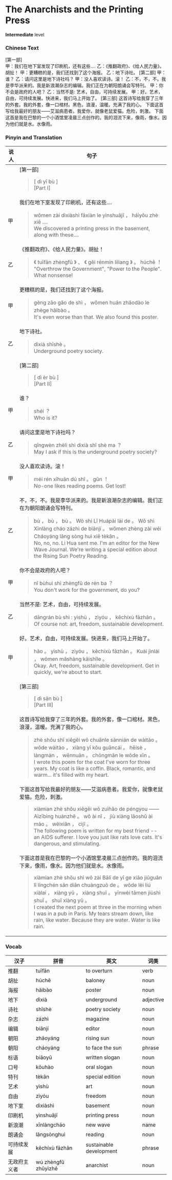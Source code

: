 # The Anarchists and the Printing Press
**Intermediate** level
### Chinese Text
[第一部]<br />甲：我们在地下室发现了印刷机，还有这些....
乙：《推翻政府》、《给人民力量》。胡扯！
甲：更糟糕的是，我们还找到了这个海报。
乙：地下诗社。
[第二部]
甲：谁？
乙：请问这里是地下诗社吗？
甲：没人喜欢读诗。滚！
乙：不，不，不。我是李华派来的。我是新浪潮杂志的编辑。我们正在为朝阳朗诵会写特刊。
甲：你不会是政府的人吧？
乙：当然不是: 艺术，自由，可持续发展。
甲：好。艺术，自由，可持续发展。快进来，我们马上开始了。
[第三部]
这首诗写给我穿了三年的外套。我的外套，像一口棺材。黑色，浪漫，温暖。充满了我的心。
下面这首写给我最好的朋友——艾滋病患者。我爱你，就像老鼠爱猫。危险，刺激。
下面这首是我在巴黎的一个小酒馆里凌晨三点创作的。我的泪流下来，像雨，像水。因为他们就是水。水像雨。

### Pinyin and Translation
|说人|句子|
|----|----|
||[第一部]<blockquote>[ dì  yī bù ]<br />[Part I]</blockquote>|
|甲|我们在地下室发现了印刷机，还有这些....<blockquote>wǒmen zài dìxiàshì fāxiàn le yìnshuājī ， háiyǒu zhè xiē ....<br />We discovered a printing press in the basement, along with these....</blockquote>|
|乙|《推翻政府》、《给人民力量》。胡扯！<blockquote>《 tuīfān zhèngfǔ 》 、 《 gěi rénmín lìliang 》 。 húchě ！<br />"Overthrow the Government", "Power to the People". What nonsense!</blockquote>|
|甲|更糟糕的是，我们还找到了这个海报。<blockquote>gèng zāo  gāo de shì ， wǒmen huán zhǎodào le zhège hǎibào 。<br />It's even worse than that. We also found this poster.</blockquote>|
|乙|地下诗社。<blockquote>dìxià shīshè 。<br />Underground poetry society.</blockquote>|
||[第二部]<blockquote>[ dì  èr bù ]<br />[Part II]</blockquote>|
|甲|谁？<blockquote>shéi ？<br />Who is it?</blockquote>|
|乙|请问这里是地下诗社吗？<blockquote>qǐngwèn zhèli shì dìxià shī shè ma ？<br />May I ask if this is the underground poetry society?</blockquote>|
|甲|没人喜欢读诗。滚！<blockquote>méi rén xǐhuān dú shī 。 gǔn ！<br />No-one likes reading poems. Get lost!</blockquote>|
|乙|不，不，不。我是李华派来的。我是新浪潮杂志的编辑。我们正在为朝阳朗诵会写特刊。<blockquote>bù ， bù ， bù 。 Wǒ shì Lǐ Huápài lái de 。 Wǒ shì Xīnlàng cháo zázhì de biānjí 。 wǒmen zhèng  zài wéi Cháoyáng lǎng  sòng huì xiě tèkān 。<br />No, no, no. Li Hua sent me. I'm an editor for the New Wave Journal. We're writing a special edition about the Rising Sun Poetry Reading.</blockquote>|
|甲|你不会是政府的人吧？<blockquote>nǐ bùhuì shì zhèngfǔ de rén ba ？<br />You don't work for the government, do you?</blockquote>|
|乙|当然不是: 艺术，自由，可持续发展。<blockquote>dāngrán bù shì :  yìshù ， zìyóu ， kěchíxù fāzhǎn 。<br />Of course not: art, freedom, sustainable development.</blockquote>|
|甲|好。艺术，自由，可持续发展。快进来，我们马上开始了。<blockquote>hǎo 。 yìshù ， zìyóu ， kěchíxù fāzhǎn 。 Kuài jìnlái ， wǒmen mǎshàng kāishǐle 。<br />Okay. Art, freedom, sustainable development. Get in quickly, we're about to start.</blockquote>|
||[第三部]<blockquote>[ dì  sān bù ]<br />[Part III]</blockquote>|
||这首诗写给我穿了三年的外套。我的外套，像一口棺材。黑色，浪漫，温暖。充满了我的心。<blockquote>zhè shǒu shī xiěgěi wǒ chuānle sānnián de wàitào 。 wǒde wàitào ， xiàng yī kǒu guāncái 。 hēisè ， làngmàn ， wēnnuǎn 。 chōngmǎn le wǒde xīn 。<br />I wrote this poem for the coat I've worn for three years. My coat is like a coffin. Black, romantic, and warm... it's filled with my heart.</blockquote>|
||下面这首写给我最好的朋友——艾滋病患者。我爱你，就像老鼠爱猫。危险，刺激。<blockquote>xiàmian zhè shǒu xiěgěi wǒ zuìhǎo de péngyou —— Aìzībìng huànzhě 。 wǒ ài nǐ ， jiù xiàng lǎoshǔ ài māo 。 wēixiǎn ， cìjī 。<br />The following poem is written for my best friend -- an AIDS sufferer. I love you just like rats love cats. It's dangerous, and stimulating.</blockquote>|
||下面这首是我在巴黎的一个小酒馆里凌晨三点创作的。我的泪流下来，像雨，像水。因为他们就是水。水像雨。<blockquote>xiàmian zhè shǒu shì wǒ zài Bālí de yī ge xiǎo jiǔguǎn lǐ língchén sān diǎn chuàngzuò de 。 wǒde lèi liú  xiàlai ， xiàng yǔ ， xiàng shuǐ 。 yīnwèi tāmen jiùshì shuǐ 。 shuǐ xiàng yǔ 。<br />I created the next poem at three in the morning when I was in a pub in Paris. My tears stream down, like rain, like water. Because they are water. Water is like rain.</blockquote>|
### Vocab
|汉子|拼音|英文|词类|
|----|----|----|----|
|推翻|tuīfān|to overturn|verb|
|胡扯|húchě|baloney|noun|
|海报|hǎibào|poster|noun|
|地下|dìxià|underground|adjective|
|诗社|shīshè|poetry society|noun|
|杂志|zázhì|magazine|noun|
|编辑|biānjí|editor|noun|
|朝阳|zhāoyáng|rising sun|noun|
|朝阳|cháoyáng|to face the sun|phrase|
|标语|biāoyǔ|written slogan|noun|
|口号|kǒuhào|oral slogan|noun|
|特刊|tèkān|special edition|noun|
|艺术|yìshù|art|noun|
|自由|zìyóu|freedom|noun|
|地下室|dìxiàshì|basement|noun|
|印刷机|yìnshuājī|printing press|noun|
|新浪潮|xīnlàngcháo|new wave|name|
|朗诵会|lǎngsònghuì|reading|noun|
|可持续发展|kěchíxù fāzhǎn|sustainable development|phrase|
|无政府主义者|wú zhèngfǔ zhǔyìzhě|anarchist|noun|